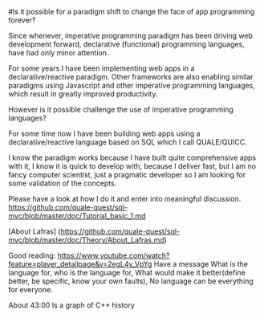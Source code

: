 #Is it possible for a paradigm shift to change the face of app programming forever?

Since whenever, imperative programming paradigm has been driving web development forward, declarative (functional) programming languages, have had only minor attention.

For some years I have been implementing web apps in a declarative/reactive paradigm.
Other frameworks are also enabling similar paradigms using Javascript and other imperative programming languages, which result in greatly improved productivity.

However is it possible challenge the use of imperative programming languages?

For some time now I have been building web apps using a declarative/reactive language based on SQL which I call QUALE/QUICC.

I know the paradigm works because I have built quite comprehensive apps with it, I know it is quick to develop with, because I deliver fast,
but I am no fancy computer scientist, just a pragmatic developer so I am looking for some validation of the concepts.


Please have a look at how I do it and enter into meaningful discussion.
https://github.com/quale-quest/sql-mvc/blob/master/doc/Tutorial_basic_1.md


[About Lafras] (https://github.com/quale-quest/sql-mvc/blob/master/doc/Theory/About_Lafras.md) 
 


Good reading:
https://www.youtube.com/watch?feature=player_detailpage&v=2egL4y_VpYg
	Have a message
		What is the language for, who is the language for, What would make it better(define better, be specific, know your own faults), 
		No language can be everything for everyone.

About 43:00 Is a graph of C++ history






